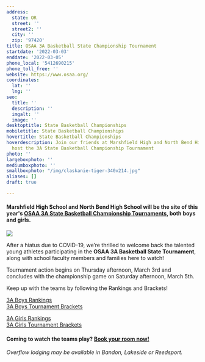 ```yaml
---
address:
  state: OR
  street: ''
  street2: ''
  city: ''
  zip: '97420'
title: OSAA 3A Basketball State Championship Tournament
startdate: '2022-03-03'
enddate: '2022-03-05'
phone_local: '5412690215'
phone_toll_free: ''
website: https://www.osaa.org/
coordinates:
  lat: ''
  lng: ''
seo:
  title: ''
  description: ''
  imgalt: ''
  image: ''
desktoptitle: State Basketball Championships
mobiletitle: State Basketball Championships
hovertitle: State Basketball Championships
hoverdescription: Join our friends at Marshfield High and North Bend High as they
  host the 3A State Basketball Championship Tournament
photo: ''
largeboxphoto: ''
mediumboxphoto: ''
smallboxphoto: "/img/claskanie-tiger-340x214.jpg"
aliases: []
draft: true

---
```

#### **Marshfield High School and North Bend High School** will be the site of this year's [**OSAA 3A State Basketball Championship Tournaments**](https://www.osaa.org/)**,** both boys and girls.

![](/img/3a-graphic.jpg)

After a hiatus due to COVID-19, we’re thrilled to welcome back the talented young athletes participating in the **OSAA 3A Basketball State Tournament**, along with school faculty members and families here to watch!

Tournament action begins on Thursday afternoon, March 3rd and concludes with the championship game on Saturday afternoon, March 5th.

Keep up with the teams by following the Rankings and Brackets!

[3A Boys Rankings](https://www.osaa.org/activities/bbx/rankings)  
[3A Boys Tournament Brackets](https://www.osaa.org/activities/bbx/brackets?div=3A)

[3A Girls Rankings](https://www.osaa.org/activities/gbx/rankings)  
[3A Girls Tournament Brackets](https://www.osaa.org/activities/gbx/brackets?div=3A)

#### Coming to watch the teams play? [Book your room now!](https://www.oregonsadventurecoast.com/lodging/)

_Overflow lodging may be available in Bandon, Lakeside or Reedsport._